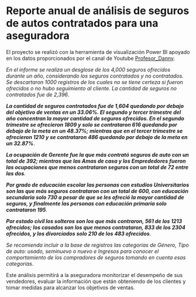 # Reporte anual de análisis de seguros de autos contratados para una aseguradora

El proyecto se realizó con la herramienta de visualización Power BI apoyado en los datos proporcionados por el canal de Youtube [Profesor_Danny](https://www.youtube.com/@ProfesorDanny).

_En el informe se realiza un desglose de los 4,000 seguros ofrecidos durante un año, considerando los seguros contratados y no contratados. Se descartaron 1000 registros de los cuales no se tiene certeza si fueron ofrecidos o no hubo seguimiento al cliente. La cantidad de seguros no contratados fue de 2,396_.

***La cantidad de seguros contratados fue de 1,604 quedando por debajo del objetivo de ventas en un 33.06%. El segundo y tercer trimestre del año concentran la mayor cantidad de seguros ofrecidos. En el segundo trimestre se ofrecieron 1809 y solo se contrataron 616 quedando por debajo de la meta en un 48.37%; mientras que en el tercer trimestre se ofrecieron 1210 y se contrataron 486 quedando por debajo de la meta en un 32.87%***. 

***La ocupación de Gerente fue la que más contrató seguros de auto con un total de 392; mientras que las Amas de casa y los Emprededores fueron las ocupaciones que menos contrataron seguros con un total de 72 entre las dos***.

***Por grado de educación escolar las personas con estudios Universitarios son las que más seguros contrataron con un total de 600, con educación secundaria solo 730 a pesar de que se les ofreció la mayor cantidad de seguros, y finalmente las personas con educación primaria solo contrataron 195***.

***Por estado civil los solteros son los que más contraron, 561 de los 1213 ofrecidos; los casados son los que menos contrataron, 833 de los 2304 ofrecidos, y los divorciados solo 210 de los 483 ofrecidos***.

_Se recomienda incluir a la base de registros las categorías de Género, Tipo de auto: usado, seminuevo o nuevo e Ingresos para conocer el comportamiento de los compradores de seguros tomando en cuenta esas categorías_.

Este análisis permitirá a la aseguradora monitorizar el desempeño de sus vendedores, evaluar la información que están obteniendo de los clientes y tomar medidas para alcanzar los objetivos de ventas.  
